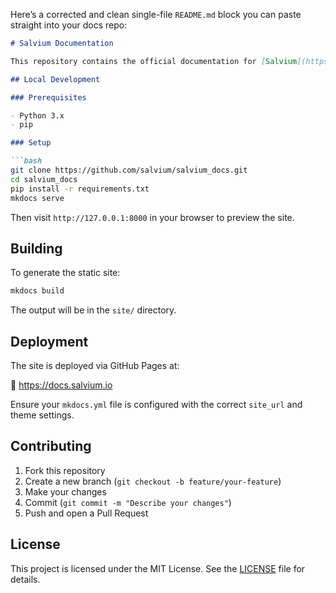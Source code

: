 Here’s a corrected and clean single-file `README.md` block you can paste straight into your docs repo:

```markdown
# Salvium Documentation

This repository contains the official documentation for [Salvium](https://salvium.io), a privacy-focused cryptocurrency. It is built using [MkDocs](https://www.mkdocs.org/) with the [Material for MkDocs](https://squidfunk.github.io/mkdocs-material/) theme.

## Local Development

### Prerequisites

- Python 3.x
- pip

### Setup

```bash
git clone https://github.com/salvium/salvium_docs.git
cd salvium_docs
pip install -r requirements.txt
mkdocs serve
```

Then visit `http://127.0.0.1:8000` in your browser to preview the site.

## Building

To generate the static site:

```bash
mkdocs build
```

The output will be in the `site/` directory.

## Deployment

The site is deployed via GitHub Pages at:

🔗 https://docs.salvium.io

Ensure your `mkdocs.yml` file is configured with the correct `site_url` and theme settings.

## Contributing

1. Fork this repository  
2. Create a new branch (`git checkout -b feature/your-feature`)  
3. Make your changes  
4. Commit (`git commit -m "Describe your changes"`)  
5. Push and open a Pull Request

## License

This project is licensed under the MIT License. See the [LICENSE](LICENSE) file for details.
